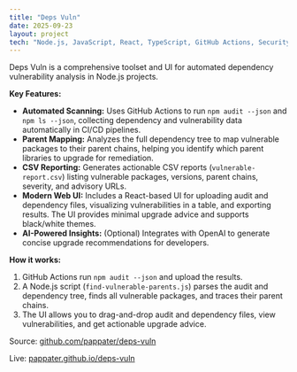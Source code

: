 ```yaml
---
title: "Deps Vuln"
date: 2025-09-23
layout: project
tech: "Node.js, JavaScript, React, TypeScript, GitHub Actions, Security"
---
```


Deps Vuln is a comprehensive toolset and UI for automated dependency vulnerability analysis in Node.js projects.

**Key Features:**
- **Automated Scanning:** Uses GitHub Actions to run `npm audit --json` and `npm ls --json`, collecting dependency and vulnerability data automatically in CI/CD pipelines.
- **Parent Mapping:** Analyzes the full dependency tree to map vulnerable packages to their parent chains, helping you identify which parent libraries to upgrade for remediation.
- **CSV Reporting:** Generates actionable CSV reports (`vulnerable-report.csv`) listing vulnerable packages, versions, parent chains, severity, and advisory URLs.
- **Modern Web UI:** Includes a React-based UI for uploading audit and dependency files, visualizing vulnerabilities in a table, and exporting results. The UI provides minimal upgrade advice and supports black/white themes.
- **AI-Powered Insights:** (Optional) Integrates with OpenAI to generate concise upgrade recommendations for developers.

**How it works:**
1. GitHub Actions run `npm audit --json` and upload the results.
2. A Node.js script (`find-vulnerable-parents.js`) parses the audit and dependency tree, finds all vulnerable packages, and traces their parent chains.
3. The UI allows you to drag-and-drop audit and dependency files, view vulnerabilities, and get actionable upgrade advice.

Source: [github.com/pappater/deps-vuln](https://github.com/pappater/deps-vuln)

Live: [pappater.github.io/deps-vuln](https://pappater.github.io/deps-vuln/)

